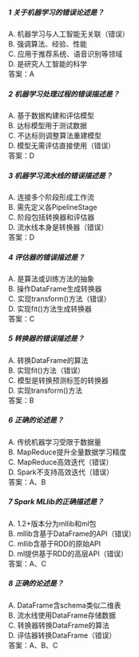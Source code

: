 ##### 1 关于机器学习的错误论述是？
A. 机器学习与人工智能无关联（错误）  
B. 强调算法、经验、性能  
C. 应用于推荐系统、语音识别等领域  
D. 是研究人工智能的科学  
答案：A

##### 2 机器学习处理过程的错误描述是？
A. 基于数据构建和评估模型  
B. 达标模型用于测试数据  
C. 不达标则调整算法重建模型  
D. 模型无需评估直接使用（错误）  
答案：D

##### 3 机器学习流水线的错误描述是？
A. 连接多个阶段形成工作流  
B. 需先定义各PipelineStage  
C. 阶段包括转换器和评估器  
D. 流水线本身是转换器（错误）  
答案：D

##### 4 评估器的错误描述是？
A. 是算法或训练方法的抽象  
B. 操作DataFrame生成转换器  
C. 实现transform()方法（错误）  
D. 实现fit()方法生成转换器  
答案：C

##### 5 转换器的错误描述是？
A. 转换DataFrame的算法  
B. 实现fit()方法（错误）  
C. 模型是转换预测标签的转换器  
D. 实现transform()方法  
答案：B

##### 6 正确的论述是？
A. 传统机器学习受限于数据量  
B. MapReduce提升全量数据学习精度  
C. MapReduce高效迭代（错误）  
D. Spark不支持高效迭代（错误）  
答案：A、B

##### 7 Spark MLlib的正确描述是？
A. 1.2+版本分为mllib和ml包  
B. mllib含基于DataFrame的API（错误）  
C. mllib含基于RDD的原始API  
D. ml提供基于RDD的高层API（错误）  
答案：A、C

##### 8 正确的论述是？
A. DataFrame含schema类似二维表  
B. 流水线使用DataFrame存储数据  
C. 转换器转换DataFrame的算法  
D. 评估器转换DataFrame（错误）  
答案：A、B、C